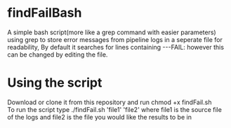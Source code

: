# findFailBash
A simple bash script(more like a grep command with easier parameters) using grep to store error messages from pipeline logs in a seperate file for readability,
By default it searches for lines containing ---FAIL: however this can be changed by editing the file.

# Using the script
Download or clone it from this repository and run chmod +x findFail.sh  
To run the script type ./findFail.sh 'file1' 'file2' where file1 is the source file of the logs and file2 is the file you would like the results to be in

